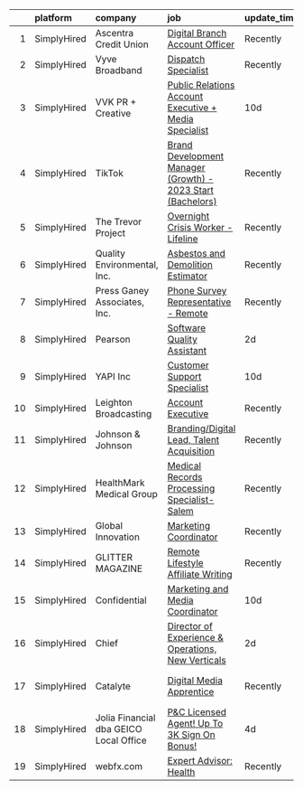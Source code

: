 

|    | platform    | company                                | job                                                                                                                                                                      | update_time   | location                    |
|---:|:------------|:---------------------------------------|:-------------------------------------------------------------------------------------------------------------------------------------------------------------------------|:--------------|:----------------------------|
|  1 | SimplyHired | Ascentra Credit Union                  | [Digital Branch Account Officer](https://www.simplyhired.com/job/Finb4-TaRFMo48IXreNQdGgHy6dVQREDpsFOphFXgjAYDBz7qlKQ3w?q=digital+platform)                              | Recently      | Bettendorf, IA              |
|  2 | SimplyHired | Vyve Broadband                         | [Dispatch Specialist](https://www.simplyhired.com/job/-2douocm86jvQOoqZLsSMwZCfWz-xeZnKT1saNXs1kaGFrPcbAc1HA?q=digital+platform)                                         | Recently      | Remote                      |
|  3 | SimplyHired | VVK PR + Creative                      | [Public Relations Account Executive + Media Specialist](https://www.simplyhired.com/job/tPqU4azTCst4AByE664xFCcNgL08_rUN1lj2SmigMXsQe5feChgUNQ?q=digital+platform)       | 10d           | Detroit, MI                 |
|  4 | SimplyHired | TikTok                                 | [Brand Development Manager (Growth) - 2023 Start (Bachelors)](https://www.simplyhired.com/job/5hlV3NoTAiChidCiXofo8xC0jIcopm7RefFWraiuX4H-_33UIsMrUg?q=digital+platform) | Recently      | Austin, TX                  |
|  5 | SimplyHired | The Trevor Project                     | [Overnight Crisis Worker - Lifeline](https://www.simplyhired.com/job/KnewJ-g_ECOnPUaegLEy_9kz_W9hLXv8F6b2scvgA1xp-fmAoVk2MA?q=digital+platform)                          | Recently      | Remote                      |
|  6 | SimplyHired | Quality Environmental, Inc.            | [Asbestos and Demolition Estimator](https://www.simplyhired.com/job/Xp28goQL8bI4DdsTIc2Kjjc6i45Qe6WuKmh6A-Ilm_89lSswagrnUw?q=digital+platform)                           | Recently      | Santa Fe Springs, CA        |
|  7 | SimplyHired | Press Ganey Associates, Inc.           | [Phone Survey Representative - Remote](https://www.simplyhired.com/job/RW_bDTKpM_rlCw5hWOUW_9zz7IKyVyH_rd_8rJWOS3ZWtYIdCC1mMA?q=digital+platform)                        | Recently      | Remote +1 location          |
|  8 | SimplyHired | Pearson                                | [Software Quality Assistant](https://www.simplyhired.com/job/5cAhpuQX03a0bTd4pWowPDwQEkclIIRiH3ZauSnzFi_y2sQax9qCaw?q=digital+platform)                                  | 2d            | United States +51 locations |
|  9 | SimplyHired | YAPI Inc                               | [Customer Support Specialist](https://www.simplyhired.com/job/3XtSp5k-G97oYDHIOfsqOC78dVMRpYE96uKCBeEcfQpDHcpPIuGWIw?q=digital+platform)                                 | 10d           | San Antonio, TX +1 location |
| 10 | SimplyHired | Leighton Broadcasting                  | [Account Executive](https://www.simplyhired.com/job/QYQbB12uRDBBBh55LESzLvAujNptVxoF4FYnD5FnP22TnrSJXfx2FQ?q=digital+platform)                                           | Recently      | Thompson, ND                |
| 11 | SimplyHired | Johnson & Johnson                      | [Branding/Digital Lead, Talent Acquisition](https://www.simplyhired.com/job/4UmencNaD5tTFHTLjfHSjBc0oaZl2AUoAhTlPPL5IommmqsY-slZYA?q=digital+platform)                   | Recently      | New Brunswick, NJ           |
| 12 | SimplyHired | HealthMark Medical Group               | [Medical Records Processing Specialist- Salem](https://www.simplyhired.com/job/DTvYBCw26VW98qDg49Y1_KKT2o8f8KhxBAIkdhv1_oe2lvi5kqu9Vw?q=digital+platform)                | Recently      | Remote                      |
| 13 | SimplyHired | Global Innovation                      | [Marketing Coordinator](https://www.simplyhired.com/job/XvJa4HkGkD58dajcM1wP5HNjyjEckyA9jN9Jd0v50VZQWWTCKSZlWg?q=digital+platform)                                       | Recently      | Lake City, FL               |
| 14 | SimplyHired | GLITTER MAGAZINE                       | [Remote Lifestyle Affiliate Writing](https://www.simplyhired.com/job/ddMt2vHupHIUgd0NwbKLj3Ow8fJJVXttLBfRLUBOS8L5lrgkXW_XjA?q=digital+platform)                          | Recently      | Remote                      |
| 15 | SimplyHired | Confidential                           | [Marketing and Media Coordinator](https://www.simplyhired.com/job/08RQfufut0DQzFjN344JnLHbjT6WkZvr6VVrXqkdgfu1Gd7gdLj2xw?q=digital+platform)                             | 10d           | Phoenix, AZ                 |
| 16 | SimplyHired | Chief                                  | [Director of Experience & Operations, New Verticals](https://www.simplyhired.com/job/PVM6fDI3fa73mjU6LX7kZzzjzJpi4MDhWDn-kZw_bbl3udSEhRTfkQ?q=digital+platform)          | 2d            | New York, NY                |
| 17 | SimplyHired | Catalyte                               | [Digital Media Apprentice](https://www.simplyhired.com/job/V8wD3XmYlPCsiL_aQi7GeVGXAouzUtLH7ScyW1YxmnJvxJsBH1pndg?q=digital+platform)                                    | Recently      | Baltimore, MD +3 locations  |
| 18 | SimplyHired | Jolia Financial dba GEICO Local Office | [P&C Licensed Agent! Up To 3K Sign On Bonus!](https://www.simplyhired.com/job/yy9hdTLYGBvxc6Qo1zVLmHN1yEct5RC5IDcZjhWcWcNyPnXt6Y_ebg?q=digital+platform)                 | 4d            | Mechanicsburg, PA           |
| 19 | SimplyHired | webfx.com                              | [Expert Advisor: Health](https://www.simplyhired.com/job/FGOJqamkokBh27NFXhgcIbkxESfYaYdkUvenUQ9BE0eqOlbzJDmuDA?q=digital+platform)                                      | Recently      | United States               |